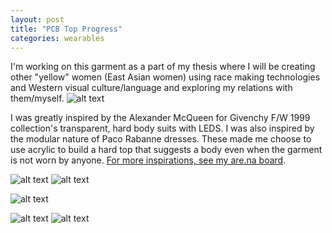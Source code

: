 ```yaml
---
layout: post
title: "PCB Top Progress"
categories: wearables
---
```


I'm working on this garment as a part of my thesis where I will be creating other "yellow" women (East Asian women) using race making technologies and Western visual culture/language and exploring my relations with them/myself.
![alt text](/images/wearables/pcb_top/process1/sketch.jpg)

I was greatly inspired by the Alexander McQueen for Givenchy F/W 1999 collection's transparent, hard body suits with LEDS. I was also inspired by the modular nature of Paco Rabanne dresses. These made me choose to use acrylic to build a hard top that suggests a body even when the garment is not worn by anyone. [For more inspirations, see my are.na board](https://www.are.na/jillian-zhong/robotic-futuristic-tech-fetishistic-garment-design).

![alt text](/images/wearables/pcb_top/process1/top_process.jpg)
![alt text](/images/wearables/pcb_top/process1/top_flat.jpg)

![alt text](/images/wearables/pcb_top/process1/top_detail.jpg)

![alt text](/images/wearables/pcb_top/process1/top1.jpg)
![alt text](/images/wearables/pcb_top/process1/top2.jpg)

